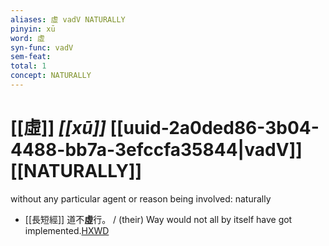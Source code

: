 ```yaml
---
aliases: 虛 vadV NATURALLY
pinyin: xū
word: 虛
syn-func: vadV
sem-feat: 
total: 1
concept: NATURALLY 
---
```

# [[虛]] *[[xū]]*  [[uuid-2a0ded86-3b04-4488-bb7a-3efccfa35844|vadV]] [[NATURALLY]]
without any particular agent or reason being involved: naturally
 - [[長短經]] 道不**虛**行。 / (their) Way would not all by itself have got implemented.[HXWD](https://hxwd.org/textview.html?location=KR3j0015_CH7x2006_004-1a.10)
